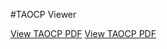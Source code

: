 #TAOCP Viewer

[View TAOCP PDF](https://XUAN-CUS.github.io/TAOCP/viewer.html?file=Knuth_Donald_Ervin_The_Art_of_Computer_Programming.pdf)
[View TAOCP PDF](https://XUAN-CUS.github.io/TAOCP/viewer.html?file=sample.pdf)
